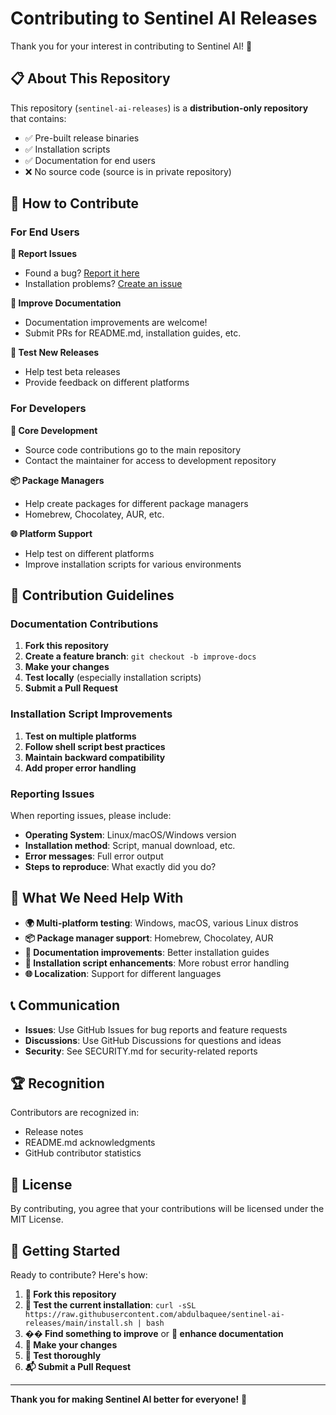 # Contributing to Sentinel AI Releases

Thank you for your interest in contributing to Sentinel AI! 🎉

## 📋 About This Repository

This repository (`sentinel-ai-releases`) is a **distribution-only repository** that contains:

- ✅ Pre-built release binaries
- ✅ Installation scripts
- ✅ Documentation for end users
- ❌ No source code (source is in private repository)

## 🚀 How to Contribute

### For End Users

**🐛 Report Issues**
- Found a bug? [Report it here](https://github.com/abdulbaquee/sentinel-ai/issues)
- Installation problems? [Create an issue](https://github.com/abdulbaquee/sentinel-ai/issues)

**📖 Improve Documentation**
- Documentation improvements are welcome!
- Submit PRs for README.md, installation guides, etc.

**🧪 Test New Releases**
- Help test beta releases
- Provide feedback on different platforms

### For Developers

**🔧 Core Development**
- Source code contributions go to the main repository
- Contact the maintainer for access to development repository

**📦 Package Managers**
- Help create packages for different package managers
- Homebrew, Chocolatey, AUR, etc.

**🌐 Platform Support**
- Help test on different platforms
- Improve installation scripts for various environments

## 📝 Contribution Guidelines

### Documentation Contributions

1. **Fork this repository**
2. **Create a feature branch**: `git checkout -b improve-docs`
3. **Make your changes**
4. **Test locally** (especially installation scripts)
5. **Submit a Pull Request**

### Installation Script Improvements

1. **Test on multiple platforms**
2. **Follow shell script best practices**
3. **Maintain backward compatibility**
4. **Add proper error handling**

### Reporting Issues

When reporting issues, please include:

- **Operating System**: Linux/macOS/Windows version
- **Installation method**: Script, manual download, etc.
- **Error messages**: Full error output
- **Steps to reproduce**: What exactly did you do?

## 🎯 What We Need Help With

- **🌍 Multi-platform testing**: Windows, macOS, various Linux distros
- **📦 Package manager support**: Homebrew, Chocolatey, AUR
- **📖 Documentation improvements**: Better installation guides
- **🔧 Installation script enhancements**: More robust error handling
- **🌐 Localization**: Support for different languages

## 📞 Communication

- **Issues**: Use GitHub Issues for bug reports and feature requests
- **Discussions**: Use GitHub Discussions for questions and ideas
- **Security**: See SECURITY.md for security-related reports

## 🏆 Recognition

Contributors are recognized in:
- Release notes
- README.md acknowledgments
- GitHub contributor statistics

## 📄 License

By contributing, you agree that your contributions will be licensed under the MIT License.

## 🚀 Getting Started

Ready to contribute? Here's how:

1. **🍴 Fork this repository**
2. **🔧 Test the current installation**: `curl -sSL https://raw.githubusercontent.com/abdulbaquee/sentinel-ai-releases/main/install.sh | bash`
3. **�� Find something to improve** or **📖 enhance documentation**
4. **📝 Make your changes**
5. **🧪 Test thoroughly**
6. **📬 Submit a Pull Request**

---

**Thank you for making Sentinel AI better for everyone!** 🙏
